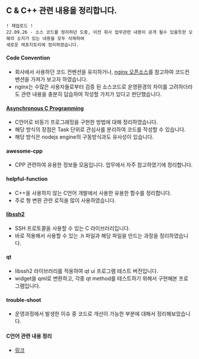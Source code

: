 ## C & C++ 관련 내용을 정리합니다.

    ! 재업로드 !
    22.09.26 - 소스 코드를 정리하던 도중, 이전 회사 업무관련 내용이 공개 될수 있을듯한 오해의 소지가 있는 내용을 모두 삭제하여 
    새로운 레포지토리에 정리하였습니다.


#### Code Convention
- 회사에서 사용하던 코드 컨벤션을 유지하거나, [nginx 오픈소스](https://github.com/nginx/nginx)를 참고하여 코드컨벤션을 가져가 보고자 하였습니다.
- nginx는 수많은 사용자들로부터 검증 된 소스코드로 운영환경의 차이를 고려하더라도 관련 내용을 충분히 답습하여 작성할 가치가 있다고 판단했습니다.

#### [Asynchronous C Programming](https://github.com/t0e8r1r4y/C-CPLUS/tree/main/AsynchronousCProgramming)
- C언어로 비동기 프로그래밍을 구현한 방법에 대해 정리하였습니다.
- 해당 방식의 장점은 Task 단위로 관심사를 분리하여 코드를 작성할 수 있습니다.
- 해당 방식은 nodejs engine의 구동방식과도 유사성이 있습니다.


#### awesome-cpp
- CPP 관련하여 유용한 정보들 모음입니다. 업무에서 자주 참고하였기에 정리합니다.

#### helpful-function
- C++을 사용하지 않는 C언어 개발에서 사용한 유용한 함수를 정리합니다.
- 주로 형 변환 관련 로직을 많이 사용하였습니다.


#### [libssh2](https://github.com/t0e8r1r4y/C-CPLUS/tree/main/libssh2)
- SSH 프로토콜을 사용할 수 있는 C 라이브러리입니다.
- 바로 적용해서 사용할 수 있는 .h 파일과 해당 파일을 만드는 과정을 정리하였습니다. 


#### qt
- libssh2 라이브러리를 적용하여 qt ui 프로그램 테스트 버전입니다.
- widget을 qml로 변환하고, 각종 qt method를 테스트하기 위해서 구현해본 프로그램입니다.


#### trouble-shoot
- 운영과정에서 발생한 이슈 중 코드로 개선이 가능한 부분에 대해서 정리해보았습니다.


#### C언어 관련 내용 정리
- [링크](https://github.com/t0e8r1r4y/C-CPLUS/blob/main/C_LANG/C.md)
